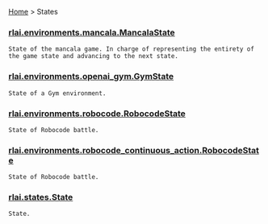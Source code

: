 [Home](index.md) > States
### [rlai.environments.mancala.MancalaState](https://github.com/MatthewGerber/rlai/tree/master/src/rlai/environments/mancala.py#L19)
```
State of the mancala game. In charge of representing the entirety of the game state and advancing to the next state.
```
### [rlai.environments.openai_gym.GymState](https://github.com/MatthewGerber/rlai/tree/master/src/rlai/environments/openai_gym.py#L38)
```
State of a Gym environment.
```
### [rlai.environments.robocode.RobocodeState](https://github.com/MatthewGerber/rlai/tree/master/src/rlai/environments/robocode.py#L456)
```
State of Robocode battle.
```
### [rlai.environments.robocode_continuous_action.RobocodeState](https://github.com/MatthewGerber/rlai/tree/master/src/rlai/environments/robocode_continuous_action.py#L485)
```
State of Robocode battle.
```
### [rlai.states.State](https://github.com/MatthewGerber/rlai/tree/master/src/rlai/states/__init__.py#L8)
```
State.
```
